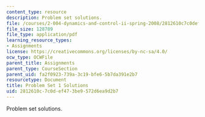 ```yaml
---
content_type: resource
description: Problem set solutions.
file: /courses/2-004-dynamics-and-control-ii-spring-2008/2812610c7c0def473be9572d6ea9d2b7_ps1soln.pdf
file_size: 128789
file_type: application/pdf
learning_resource_types:
- Assignments
license: https://creativecommons.org/licenses/by-nc-sa/4.0/
ocw_type: OCWFile
parent_title: Assignments
parent_type: CourseSection
parent_uid: fa2f0923-739a-3c19-bfe6-5b7da391e2b7
resourcetype: Document
title: Problem Set 1 Solutions
uid: 2812610c-7c0d-ef47-3be9-572d6ea9d2b7
---
```

Problem set solutions.